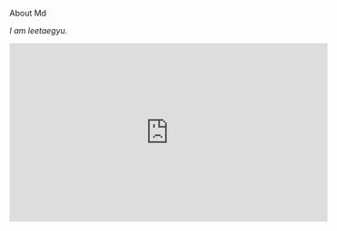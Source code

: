 About Md

*I am leetaegyu.*

<iframe width="560" height="315" src="https://www.youtube.com/embed/1pd2xRd6d5E" title="YouTube video player" frameborder="0" allow="accelerometer; autoplay; clipboard-write; encrypted-media; gyroscope; picture-in-picture" allowfullscreen></iframe>